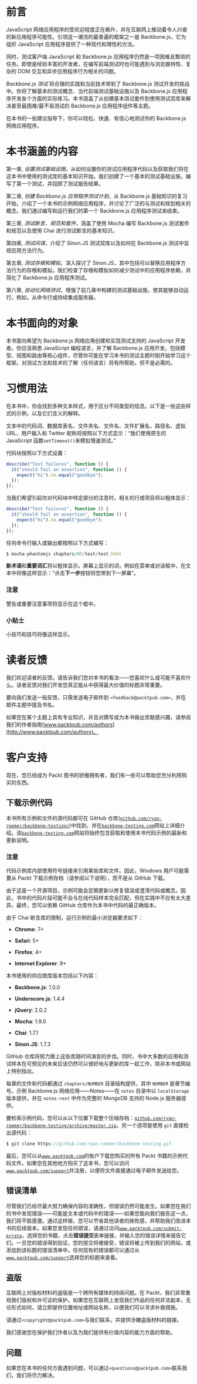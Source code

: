 # 前言

JavaScript 网络应用程序的受欢迎程度正在飙升，并在互联网上推动着令人兴奋的新应用程序可能性。引领这一潮流的最普遍的框架之一是 Backbone.js，它为组织 JavaScript 应用程序提供了一种现代和理性的方法。

同时，测试客户端 JavaScript 和 Backbone.js 应用程序仍然是一项困难且繁琐的任务。即使是经验丰富的开发者，在编写前端测试时也可能遇到与浏览器特性、复杂的 DOM 交互和异步应用程序行为相关的问题。

*Backbone.js 测试* 将合理的实践和当前技术带到了 Backbone.js 测试开发的挑战中。你将了解基本的测试概念、当代前端测试基础设施以及 Backbone.js 应用程序开发各个方面的实际练习。本书涵盖了从创建基本测试套件到使用测试双库来解决甚至最困难/最不易测试的 Backbone.js 应用程序组件等主题。

在本书的一些建议指导下，你可以轻松、快速、有信心地测试你的 Backbone.js 网络应用程序。

# 本书涵盖的内容

第一章, *设置测试基础设施*，从如何设置你的测试应用程序代码以及获取我们将在这本书中使用的测试库的基本知识开始。我们创建了一个基本的测试基础设施，编写了第一个测试，并回顾了测试报告结果。

第二章, *创建 Backbone.js 应用程序测试计划*，从 Backbone.js 基础知识的复习开始，介绍了一个本书的示例网络应用程序，并讨论了广泛的与测试和规划相关的概念。我们通过编写和运行我们的第一个 Backbone.js 应用程序测试来结束。

第三章, *测试断言、规范和套件*，涵盖了使用 Mocha 编写 Backbone.js 测试套件和规范以及使用 Chai 进行测试断言的基本知识。

第四章, *测试间谍*，介绍了 Sinon.JS 测试双库以及如何在 Backbone.js 测试中监视应用方法行为。

第五章, *测试存根和模拟*，深入探讨了 Sinon.JS，其中包括可以替换应用程序方法行为的存根和模拟。我们检查了存根和模拟如何减少测试中的应用程序依赖，并简化了 Backbone.js 应用程序测试。

第六章, *自动化网络测试*，增强了前几章中构建的测试基础设施，使其能够自动运行，例如，从命令行或持续集成服务器。

# 本书面向的对象

本书面向希望为 Backbone.js 网络应用创建和实现测试支持的 JavaScript 开发者。你应该熟悉 JavaScript 编程语言，并了解 Backbone.js 应用开发，包括模型、视图和路由等核心组件，尽管你可能在学习本书的测试主题时刚开始学习这个框架。对测试方法和技术的了解（任何语言）将有所帮助，但不是必需的。

# 习惯用法

在本书中，你会找到多种文本样式，用于区分不同类型的信息。以下是一些这些样式的示例，以及它们含义的解释。

文本中的代码词、数据库表名、文件夹名、文件名、文件扩展名、路径名、虚拟 URL、用户输入和 Twitter 昵称将按照以下方式显示：“我们使用原生的 JavaScript 函数`setTimeout()`来模拟慢速测试。”

代码块按照以下方式设置：

```js
describe("Test failures", function () {
  it("should fail on assertion", function () {
    expect("hi").to.equal("goodbye");
  });
});
```

当我们希望引起你对代码块中特定部分的注意时，相关的行或项目将以粗体显示：

```js
describe("Test failures", function () {
  it("should fail on assertion", function () {
    expect("hi").to.equal("goodbye");
  });
});
```

任何命令行输入或输出都按照以下方式编写：

```js
$ mocha-phantomjs chapters/05/test/test.html

```

**新术语**和**重要词汇**将以粗体显示。屏幕上显示的词，例如在菜单或对话框中，在文本中将像这样显示：“点击**下一步**按钮将您带到下一屏幕”。

### 注意

警告或重要注意事项将显示在这个框中。

### 小贴士

小技巧和技巧将像这样显示。

# 读者反馈

我们欢迎读者的反馈。请告诉我们您对本书的看法——您喜欢什么或可能不喜欢什么。读者反馈对我们开发您真正能从中获得最大价值的标题非常重要。

要向我们发送一般反馈，只需发送电子邮件到 `<feedback@packtpub.com>`，并在邮件主题中提及书名。

如果您在某个主题上具有专业知识，并且对撰写或为本书做出贡献感兴趣，请参阅我们的作者指南[www.packtpub.com/authors](http://www.packtpub.com/authors)。

# 客户支持

现在，您已经成为 Packt 图书的骄傲拥有者，我们有一些可以帮助您充分利用购买的东西。

## 下载示例代码

本书所有示例和文件的源代码都可在 GitHub 仓库([`github.com/ryan-roemer/backbone-testing/`](https://github.com/ryan-roemer/backbone-testing/))中找到，并在[`backbone-testing.com`](http://backbone-testing.com)网站上详细介绍。该[`backbone-testing.com`](http://backbone-testing.com)网站将始终包含获取和使用本书代码示例的最新和更新说明。

### 注意

代码示例库内部使用符号链接来引用某些库和文件。因此，Windows 用户可能需要从 Packt 下载示例存档（请参阅以下说明），而不是从 GitHub 下载。

由于这是一个开源项目，示例可能会定期更新以修复错误或澄清代码或概念。因此，书中的代码片段可能不会与在线代码样本完全匹配，但在实践中不应有太大差异。最终，您可以依赖 GitHub 仓库作为本书中代码的最正确版本。

由于 Chai 断言库的限制，运行示例的最小浏览器要求如下：

+   **Chrome**: 7+

+   **Safari**: 5+

+   **Firefox**: 4+

+   **Internet Explorer**: 9+

本书使用的供应商库版本包括以下内容：

+   **Backbone.js**: 1.0.0

+   **Underscore.js**: 1.4.4

+   **jQuery**: 2.0.2

+   **Mocha**: 1.9.0

+   **Chai**: 1.7.1

+   **Sinon.JS**: 1.7.3

GitHub 仓库将努力跟上这些库随时间演变的步伐。同时，书中大多数的应用和测试样本在可预见的未来应该仍然可以很好地与更新的库一起工作，除非本书或网站上特别指出。

每章的文件和代码都通过 `chapters/NUMBER` 目录结构提供，其中 `NUMBER` 是章节编号。示例 Backbone.js 网络应用——Notes——在 `notes` 目录中以 `localStorage` 版本提供，并在 `notes-rest` 中作为完整的 MongoDB 支持的 Node.js 服务器提供。

要检索示例代码，您可以从以下位置下载整个压缩存档：[`github.com/ryan-roemer/backbone-testing/archive/master.zip`](https://github.com/ryan-roemer/backbone-testing/archive/master.zip)。另一个选项是使用 `git` 直接检出源代码：

```js
$ git clone https://github.com/ryan-roemer/backbone-testing.git

```

最后，您可以从[`www.packtpub.com`](http://www.packtpub.com)的账户下载您购买的所有 Packt 书籍的示例代码文件。如果您在其他地方购买了这本书，您可以访问[`www.packtpub.com/support`](http://www.packtpub.com/support)并注册，以便将文件直接通过电子邮件发送给您。

## 错误清单

尽管我们已经尽最大努力确保内容的准确性，但错误仍然可能发生。如果您在我们的书中发现错误——可能是文本或代码中的错误——如果您能向我们报告这一点，我们将不胜感激。通过这样做，您可以节省其他读者的挫败感，并帮助我们改进本书的后续版本。如果您发现任何错误，请通过访问[`www.packtpub.com/submit-errata`](http://www.packtpub.com/submit-errata)，选择您的书籍，点击**错误提交**表单链接，并输入您的错误详情来报告它们。一旦您的错误得到验证，您的提交将被接受，错误将被上传到我们的网站，或添加到该标题的错误清单中。任何现有的错误都可以通过从[`www.packtpub.com/support`](http://www.packtpub.com/support)选择您的标题来查看。

## 盗版

互联网上对版权材料的盗版是一个跨所有媒体的持续问题。在 Packt，我们非常重视我们版权和许可证的保护。如果您在互联网上发现我们作品的任何非法副本，无论形式如何，请立即提供位置地址或网站名称，以便我们可以寻求补救措施。

请通过`<copyright@packtpub.com>`与我们联系，并提供涉嫌盗版材料的链接。

我们感谢您在保护我们作者以及为我们提供有价值内容的能力方面的帮助。

## 问题

如果您在本书的任何方面遇到问题，可以通过`<questions@packtpub.com>`联系我们，我们将尽力解决。
